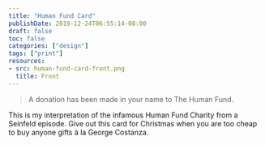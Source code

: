 ```yaml
---
title: "Human Fund Card"
publishDate: 2019-12-24T06:55:14-08:00
draft: false
toc: false
categories: ["design"]
tags: ["print"]
resources:
- src: human-fund-card-front.png
  title: Front
---
```


> A donation has been made in your name to The Human Fund.

This is my interpretation of the infamous Human Fund Charity from a Seinfeld episode.
Give out this card for Christmas when you are too cheap to buy anyone gifts à la
George Costanza.
